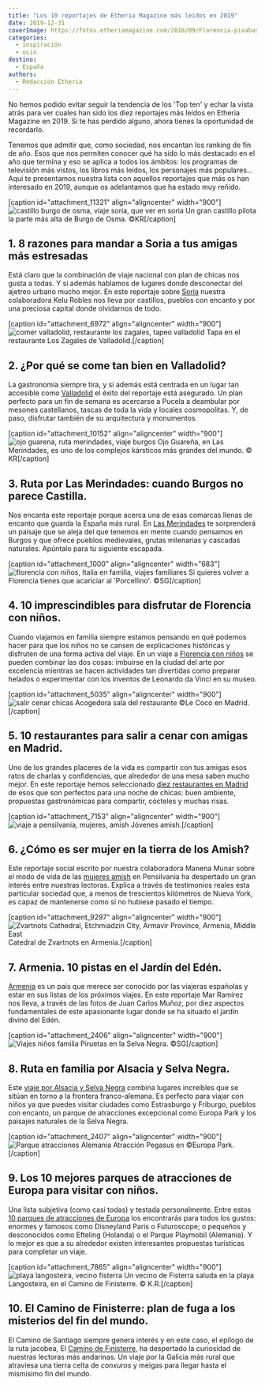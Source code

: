 ```yaml
---
title: "Los 10 reportajes de Etheria Magazine más leídos en 2019"
date: 2019-12-31
coverImage: https://fotos.etheriamagazine.com/2018/09/Florencia-pixabay.jpg
categories: 
  - inspiración
  - ocio
destino: 
  - España
authors: 
  - Redacción Etheria
---
```


No hemos podido evitar seguir la tendencia de los 'Top ten' y echar la vista atrás para 
ver cuales han sido los diez reportajes más leídos en Etheria Magazine en 2019. Si te 
has perdido alguno, ahora tienes la oportunidad de recordarlo. 

Tenemos que admitir que, como sociedad, nos encantan los ranking de fin de año. Esos que nos permiten conocer qué ha sido lo más destacado en el año que termina y eso se aplica a todos los ámbitos: los programas de televisión más vistos, los libros más leídos, los personajes más populares… Aquí te presentamos nuestra lista con aquellos reportajes que más os han interesado en 2019, aunque os adelantamos que ha estado muy reñido.

\[caption id="attachment\_11321" align="aligncenter" width="900"\]![castillo burgo de osma, viaje soria, que ver en soria](https://fotos.etheriamagazine.com/2019/07/viaje-mujeres-soria-castillos.jpg "Un gran castillo pilota la parte más alta de Burgo de Osma.") Un gran castillo pilota la parte más alta de Burgo de Osma. ©KR\[/caption\]

## 1\. 8 razones para mandar a Soria a tus amigas más estresadas

Está claro que la combinación de viaje nacional con plan de chicas nos gusta a todas. Y si además hablamos de lugares donde desconectar del ajetreo urbano mucho mejor. En este reportaje sobre [Soria](https://etheriamagazine.com/2019/08/12/ocho-razones-para-viajar-a-soria-con-amigas/) nuestra colaboradora Kelu Robles nos lleva por castillos, pueblos con encanto y por una preciosa capital donde olvidarnos de todo.

\[caption id="attachment\_6972" align="aligncenter" width="900"\]![comer valladolid, restaurante los zagales, tapeo valladolid](https://fotos.etheriamagazine.com/2019/01/comer-valladolid-los-zagales.jpg "Tapa en el restaurante Los Zagales de Valladolid.") Tapa en el restaurante Los Zagales de Valladolid.\[/caption\]

## 2\. ¿Por qué se come tan bien en Valladolid?

La gastronomía siempre tira, y si además está centrada en un lugar tan accesible como [Valladolid](https://etheriamagazine.com/2019/01/31/bares-imprescindibles-finde-valladolid/) el éxito del reportaje está asegurado. Un plan perfecto para un fin de semana es acercarse a Pucela a deambular por mesones castellanos, tascas de toda la vida y locales cosmopolitas. Y, de paso, disfrutar también de su arquitectura y monumentos.

\[caption id="attachment\_10152" align="aligncenter" width="900"\]![ojo guarena, ruta merindades, viaje burgos](https://fotos.etheriamagazine.com/2019/05/ruta-merindades-ojo-guarena.jpg "Ojo Guareña, en Las Merindades, es uno de los complejos kársticos más grandes del mundo.") Ojo Guareña, en Las Merindades, es uno de los complejos kársticos más grandes del mundo. © KR\[/caption\]

## 3\. Ruta por Las Merindades: cuando Burgos no parece Castilla.

Nos encanta este reportaje porque acerca una de esas comarcas llenas de encanto que guarda la España más rural. En [Las Merindades](https://etheriamagazine.com/2019/06/04/que-ver-hacer-ruta-merindades-burgos/) te sorprenderá un paisaje que se aleja del que tenemos en mente cuando pensamos en Burgos y que ofrece pueblos medievales, grutas milenarias y cascadas naturales. Apúntalo para tu siguiente escapada.

\[caption id="attachment\_1000" align="aligncenter" width="683"\]![florencia con niños, Italia en familia, viajes familiares](https://fotos.etheriamagazine.com/2018/05/3-FLORENCIA-CON-NINOS-PORCELLINO.jpg "Si quieres volver a Florencia tienes que acariciar al 'Porcellino'.") Si quieres volver a Florencia tienes que acariciar al 'Porcellino'. ©SG\[/caption\]

## 4\. 10 imprescindibles para disfrutar de Florencia con niños.

Cuando viajamos en familia siempre estamos pensando en qué podemos hacer para que los niños no se cansen de explicaciones históricas y disfruten de una forma activa del viaje. En un viaje a [Florencia con niños](https://etheriamagazine.com/2018/05/17/10-imprescindibles-para-disfrutar-florencia-con-ninos/) se pueden combinar las dos cosas: imbuirse en la ciudad del arte por excelencia mientras se hacen actividades tan divertidas como preparar helados o experimentar con los inventos de Leonardo da Vinci en su museo.

\[caption id="attachment\_5035" align="aligncenter" width="900"\]![salir cenar chicas](https://fotos.etheriamagazine.com/2018/11/restaurantes-amigas-madrid-lecoco.jpg "Acogedora sala del restaurante Le Cocó en Madrid.") Acogedora sala del restaurante ©Le Cocó en Madrid.\[/caption\]

## 5\. 10 restaurantes para salir a cenar con amigas en Madrid.

Uno de los grandes placeres de la vida es compartir con tus amigas esos ratos de charlas y confidencias, que alrededor de una mesa saben mucho mejor. En este reportaje hemos seleccionado [diez restaurantes en Madrid](https://etheriamagazine.com/2018/11/09/10-restaurantes-para-salir-a-cenar-con-amigas-en-madrid/) de esos que son perfectos para una noche de chicas: buen ambiente, propuestas gastronómicas para compartir, cócteles y muchas risas.

\[caption id="attachment\_7153" align="aligncenter" width="900"\]![viaje a pensilvania, mujeres, amish](https://fotos.etheriamagazine.com/2019/02/mujeres-amish-etheria-magazine.jpg "Jóvenes amish.") Jóvenes amish.\[/caption\]

## 6\. ¿Cómo es ser mujer en la tierra de los Amish?

Este reportaje social escrito por nuestra colaboradora Manena Munar sobre el modo de vida de las [mujeres amish](https://etheriamagazine.com/2019/02/07/viaje-pensilvania-mujeres-amish/) en Pensilvania ha despertado un gran interés entre nuestras lectoras. Explica a través de testimonios reales esta particular sociedad que, a menos de trescientos kilómetros de Nueva York, es capaz de mantenerse como si no hubiese pasado el tiempo.

\[caption id="attachment\_9297" align="aligncenter" width="900"\]![Zvartnots Cathedral, Etchmiadzin City, Armavir Province, Armenia, Middle East](https://fotos.etheriamagazine.com/2019/04/viaje-armenia-Catedral-Zvartnots.jpg "Catedral de Zvartnots en Armenia.") Catedral de Zvartnots en Armenia.\[/caption\]

## 7\. Armenia. 10 pistas en el Jardín del Edén.

[Armenia](https://etheriamagazine.com/2019/05/02/viajar-sola-que-ver-armenia/) es un país que merece ser conocido por las viajeras españolas y estar en sus listas de los próximos viajes. En este reportaje Mar Ramírez nos lleva, a través de las fotos de Juan Carlos Muñoz, por diez aspectos fundamentales de este apasionante lugar donde se ha situado el jardín divino del Edén.

\[caption id="attachment\_2406" align="aligncenter" width="900"\]![Viajes niños familia](https://fotos.etheriamagazine.com/2018/07/Selva-Negra.jpg "Piruetas en la Selva Negra.") Piruetas en la Selva Negra. ©SG\[/caption\]

## 8\. Ruta en familia por Alsacia y Selva Negra.

Este [viaje por Alsacia y Selva Negra](https://etheriamagazine.com/2018/08/02/ruta-en-familia-por-alsacia-y-selva-negra/) combina lugares increíbles que se sitúan en torno a la frontera franco-alemana. Es perfecto para viajar con niños ya que puedes visitar ciudades como Estrasburgo y Friburgo, pueblos con encanto, un parque de atracciones excepcional como Europa Park y los paisajes naturales de la Selva Negra.

\[caption id="attachment\_2407" align="aligncenter" width="900"\]![Parque atracciones Alemania](https://fotos.etheriamagazine.com/2018/07/Pegasus-Europa-Park.jpg "Atracción Pegasus en Europa Park.") Atracción Pegasus en ©Europa Park.\[/caption\]

## 9\. Los 10 mejores parques de atracciones de Europa para visitar con niños.

Una lista subjetiva (como casi todas) y testada personalmente. Entre estos [10 parques de atracciones de Europa](https://etheriamagazine.com/2018/07/09/los-10-mejores-parques-de-atracciones-de-europa-para-visitar-con-familia/) los encontrarás para todos los gustos: enormes y famosos como Disneyland Paris o Futuroscope; o pequeños y desconocidos como Efteling (Holanda) o el Parque Playmobil (Alemania). Y lo mejor es que a su alrededor existen interesantes propuestas turísticas para completar un viaje.

\[caption id="attachment\_7865" align="aligncenter" width="900"\]![playa langosteira, vecino fisterra](https://fotos.etheriamagazine.com/2019/02/Fisterra-camino-finisterre.jpg "Un vecino de Fisterra saluda en la playa Langosteira, en el Camino de Finisterre.") Un vecino de Fisterra saluda en la playa Langosteira, en el Camino de Finisterre. © K.R.\[/caption\]

## 10\. El Camino de Finisterre: plan de fuga a los misterios del fin del mundo.

El Camino de Santiago siempre genera interés y en este caso, el epílogo de la ruta jacobea, El [Camino de Finisterre](https://etheriamagazine.com/2019/03/06/camino-de-finisterre-fairway/), ha despertado la curiosidad de nuestras lectoras más andarinas. Un viaje por la Galicia más rural que atraviesa una tierra celta de _conxuros_ y meigas para llegar hasta el mismísimo fin del mundo.

